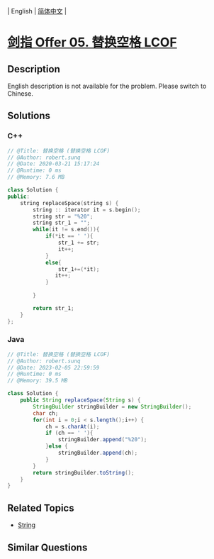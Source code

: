 
| English | [简体中文](README.md) |

# [剑指 Offer 05. 替换空格 LCOF](https://leetcode.cn//problems/ti-huan-kong-ge-lcof/)

## Description

<p>English description is not available for the problem. Please switch to Chinese.</p>


## Solutions


### C++

```C++
// @Title: 替换空格 (替换空格 LCOF)
// @Author: robert.sunq
// @Date: 2020-03-21 15:17:24
// @Runtime: 0 ms
// @Memory: 7.6 MB

class Solution {
public:
    string replaceSpace(string s) {
        string :: iterator it = s.begin();
        string str = "%20";
        string str_1 = "";
        while(it != s.end()){
            if(*it == ' '){
                str_1 += str;
                it++;
            }
            else{
                str_1+=(*it);
               it++;  
            }
             
        }

        return str_1;
    }
};
```



### Java

```Java
// @Title: 替换空格 (替换空格 LCOF)
// @Author: robert.sunq
// @Date: 2023-02-05 22:59:59
// @Runtime: 0 ms
// @Memory: 39.5 MB

class Solution {
    public String replaceSpace(String s) {
        StringBuilder stringBuilder = new StringBuilder();
        char ch;
        for(int i = 0;i < s.length();i++) {
            ch = s.charAt(i);
            if (ch == ' '){
                stringBuilder.append("%20");
            }else {
                stringBuilder.append(ch);
            }
        }
        return stringBuilder.toString();
    }
}
```



## Related Topics

- [String](https://leetcode.cn//tag/string)

## Similar Questions


